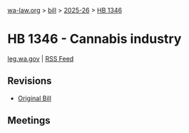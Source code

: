 [wa-law.org](/) > [bill](/bill/) > [2025-26](/bill/2025-26/) > [HB 1346](/bill/2025-26/hb/1346/)

# HB 1346 - Cannabis industry
[leg.wa.gov](https://app.leg.wa.gov/billsummary?BillNumber=1346&Year=2025&Initiative=false) | [RSS Feed](./rss.xml)

## Revisions
* [Original Bill](1/)

## Meetings